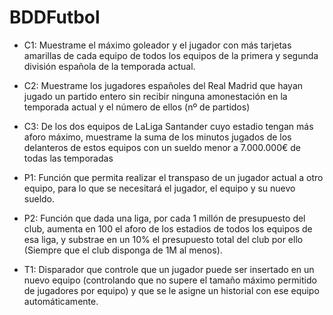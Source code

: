 # BDDFutbol
- C1: Muestrame el máximo goleador y el jugador con más tarjetas amarillas de cada equipo de todos los equipos de la primera y segunda división española de la temporada actual.
- C2: Muestrame los jugadores españoles del Real Madrid que hayan jugado un partido entero sin recibir ninguna amonestación en la temporada actual y el número de ellos (nº de partidos)
- C3: De los dos equipos de LaLiga Santander cuyo estadio tengan más aforo máximo, muestrame la suma de los minutos jugados de los delanteros de estos equipos con un sueldo menor a 7.000.000€ de todas las temporadas

- P1: Función que permita realizar el transpaso de un jugador actual a otro equipo, para lo que se necesitará el jugador, el equipo y su nuevo sueldo.
- P2: Función que dada una liga, por cada 1 millón de presupuesto del club, aumenta en 100 el aforo de los estadios de todos los equipos de esa liga, y substrae en un 10% el presupuesto total del club por ello (Siempre que el club disponga de 1M al menos).

- T1: Disparador que controle que un jugador puede ser insertado en un nuevo equipo (controlando que no supere el tamaño máximo permitido de jugadores por equipo) y que se le asigne un historial con ese equipo automáticamente.
